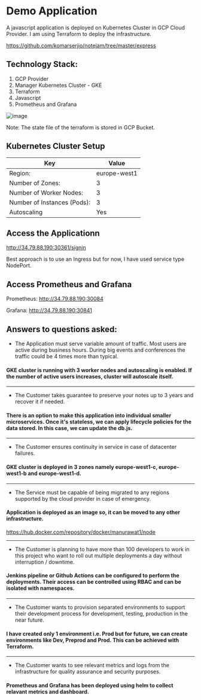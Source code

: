 # Demo Application

A javascript application is deployed on Kubernetes Cluster in GCP Cloud Provider. I am using Terraform to deploy the infrastructure.

https://github.com/komarserjio/notejam/tree/master/express

## Technology Stack:

1. GCP Provider
2. Manager Kubernetes Cluster - GKE
3. Terraform
4. Javascript
5. Prometheus and Grafana

![image](https://user-images.githubusercontent.com/86109086/168310670-670d75e8-c72a-48bc-a1b5-af8c05f6e43b.png)

Note: The state file of the terraform is stored in GCP Bucket.

## Kubernetes Cluster Setup

| Key | Value  |
|---|---|
| Region: | europe-west1  |
| Number of Zones:  |  3 |
| Number of Worker Nodes:  | 3  |
| Number of Instances (Pods):  | 3  |
| Autoscaling  | Yes  |

## Access the Applicationn

http://34.79.88.190:30361/signin

Best approach is to use an Ingress but for now, I have used service type NodePort.

## Access Prometheus and Grafana

Prometheus: http://34.79.88.190:30084

Grafana: http://34.79.88.190:30841

## Answers to questions asked:

* The Application must serve variable amount of traffic. Most users are active during business hours. During big
events and conferences the traffic could be 4 times more than typical.

#### GKE cluster is running with 3 worker nodes and autoscaling is enabled. If the number of active users increases, cluster will autoscale itself.
_____________

* The Customer takes guarantee to preserve your notes up to 3 years and recover it if needed.

#### There is an option to make this application into individual smaller microservices. Once it's stateless, we can apply lifecycle policies for the data stored. In this case, we can update the db.js.
_____________

* The Customer ensures continuity in service in case of datacenter failures.

#### GKE cluster is deployed in 3 zones namely europe-west1-c, europe-west1-b and europe-west1-d.
_____________

* The Service must be capable of being migrated to any regions supported by the cloud provider in case of
emergency.

#### Application is deployed as an image so, it can be moved to any other infrastructure.

https://hub.docker.com/repository/docker/manurawat1/node
_____________

* The Customer is planning to have more than 100 developers to work in this project who want to roll out multiple
deployments a day without interruption / downtime.

#### Jenkins pipeline or Github Actions can be configured to perform the deployments. Their access can be controlled using RBAC and can be isolated with namespaces.
_____________

* The Customer wants to provision separated environments to support their development process for development,
testing, production in the near future.

#### I have created only 1 environment i.e. Prod but for future, we can create environments like Dev, Preprod and Prod. This can be achieved with Terraform.
_____________

* The Customer wants to see relevant metrics and logs from the infrastructure for quality assurance and security
purposes.

#### Prometheus and Grafana has been deployed using helm to collect relavant metrics and dashboard.

